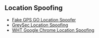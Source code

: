 ## Location Spoofing

- [Fake GPS GO Location Spoofer](https://play.google.com/store/apps/details?hl=en&id=com.incorporateapps.fakegps.fre)
- [GreySec Location Spoofing](https://greysec.net/showthread.php?tid=727)
- [WHT Google Chrome Location Spoofing](https://null-byte.wonderhowto.com/how-to/track-down-tinder-profile-with-location-spoofing-google-chrome-0182905)